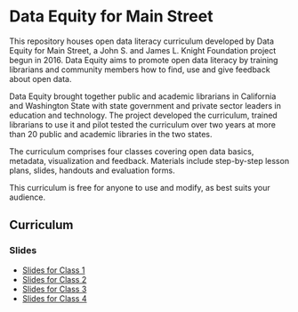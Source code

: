 # Data Equity for Main Street

This repository houses open data literacy curriculum developed by Data Equity for Main Street, a John S. and James L. Knight Foundation project begun in 2016. Data Equity aims to promote open data literacy by training librarians and community members how to find, use and give feedback about open data.

Data Equity brought together public and academic librarians in California and Washington State with state government and private sector leaders in education and technology. The project developed the curriculum, trained librarians to use it and pilot tested the curriculum over two years at more than 20 public and academic libraries in the two states.

The curriculum comprises four classes covering open data basics, metadata, visualization and feedback. Materials include step-by-step lesson plans, slides, handouts and evaluation forms. 

This curriculum is free for anyone to use and modify, as best suits your audience. 

## Curriculum

### Slides
- [Slides for Class 1](https://docs.google.com/presentation/d/1plQPf5cBsxsvo3RXQkA1iZPRJmN60DuRsRQc98RonQs/edit#slide=id.g25165cb096_4_2756)
- [Slides for Class 2](https://docs.google.com/presentation/d/1LoxSZuZ7U8I34SQ_Nu9rRhoA0XL32O8yUG2YaKTaw7Y/edit#slide=id.g247ef6a410_0_5)
- [Slides for Class 3](https://docs.google.com/presentation/d/1G0IfeWVWpzQcfjzE8LEVHtQPHYw2ZBmXcet0a-tk7zI/edit#slide=id.g247f2d9a92_0_99)
- [Slides for Class 4](https://docs.google.com/presentation/d/1yhUyo4huFnxiIBvo3RsEVlj7xzxmH1laDGCSkYDoGtA/edit#slide=id.g247e79edad_0_0)

